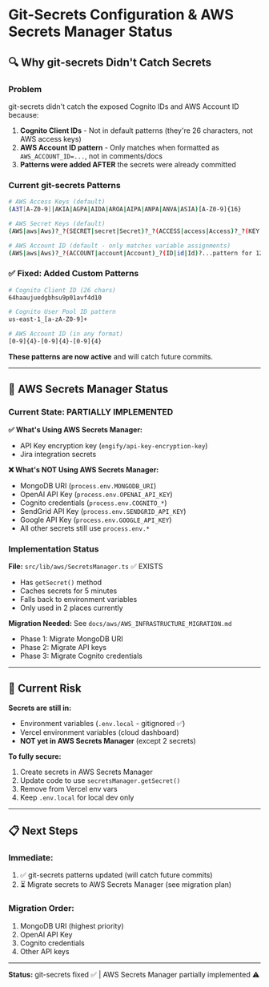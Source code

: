 # Git-Secrets Configuration & AWS Secrets Manager Status

## 🔍 Why git-secrets Didn't Catch Secrets

### Problem
git-secrets didn't catch the exposed Cognito IDs and AWS Account ID because:

1. **Cognito Client IDs** - Not in default patterns (they're 26 characters, not AWS access keys)
2. **AWS Account ID pattern** - Only matches when formatted as `AWS_ACCOUNT_ID=...`, not in comments/docs
3. **Patterns were added AFTER** the secrets were already committed

### Current git-secrets Patterns
```bash
# AWS Access Keys (default)
(A3T[A-Z0-9]|AKIA|AGPA|AIDA|AROA|AIPA|ANPA|ANVA|ASIA)[A-Z0-9]{16}

# AWS Secret Keys (default)
(AWS|aws|Aws)?_?(SECRET|secret|Secret)?_?(ACCESS|access|Access)?_?(KEY|key|Key)...pattern for 40+ char keys

# AWS Account ID (default - only matches variable assignments)
(AWS|aws|Aws)?_?(ACCOUNT|account|Account)_?(ID|id|Id)?...pattern for 12-digit IDs
```

### ✅ Fixed: Added Custom Patterns
```bash
# Cognito Client ID (26 chars)
64haaujuedgbhsu9p01avf4d10

# Cognito User Pool ID pattern
us-east-1_[a-zA-Z0-9]+

# AWS Account ID (in any format)
[0-9]{4}-[0-9]{4}-[0-9]{4}
```

**These patterns are now active** and will catch future commits.

---

## 🔐 AWS Secrets Manager Status

### Current State: **PARTIALLY IMPLEMENTED**

**✅ What's Using AWS Secrets Manager:**
- API Key encryption key (`engify/api-key-encryption-key`)
- Jira integration secrets

**❌ What's NOT Using AWS Secrets Manager:**
- MongoDB URI (`process.env.MONGODB_URI`)
- OpenAI API Key (`process.env.OPENAI_API_KEY`)
- Cognito credentials (`process.env.COGNITO_*`)
- SendGrid API Key (`process.env.SENDGRID_API_KEY`)
- Google API Key (`process.env.GOOGLE_API_KEY`)
- All other secrets still use `process.env.*`

### Implementation Status

**File:** `src/lib/aws/SecretsManager.ts` ✅ EXISTS
- Has `getSecret()` method
- Caches secrets for 5 minutes
- Falls back to environment variables
- Only used in 2 places currently

**Migration Needed:** See `docs/aws/AWS_INFRASTRUCTURE_MIGRATION.md`
- Phase 1: Migrate MongoDB URI
- Phase 2: Migrate API keys
- Phase 3: Migrate Cognito credentials

---

## 🚨 Current Risk

**Secrets are still in:**
- Environment variables (`.env.local` - gitignored ✅)
- Vercel environment variables (cloud dashboard)
- **NOT yet in AWS Secrets Manager** (except 2 secrets)

**To fully secure:**
1. Create secrets in AWS Secrets Manager
2. Update code to use `secretsManager.getSecret()`
3. Remove from Vercel env vars
4. Keep `.env.local` for local dev only

---

## 📋 Next Steps

### Immediate:
1. ✅ git-secrets patterns updated (will catch future commits)
2. ⏳ Migrate secrets to AWS Secrets Manager (see migration plan)

### Migration Order:
1. MongoDB URI (highest priority)
2. OpenAI API Key
3. Cognito credentials
4. Other API keys

---

**Status:** git-secrets fixed ✅ | AWS Secrets Manager partially implemented ⚠️


